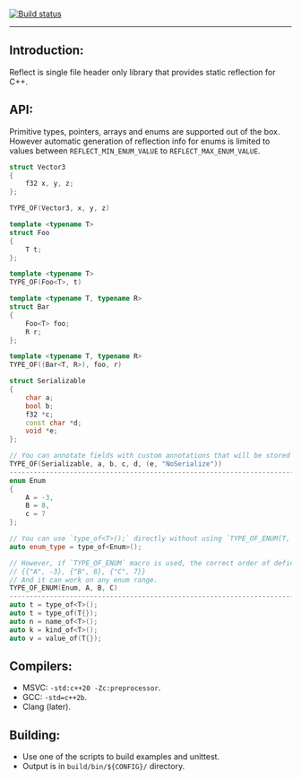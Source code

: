 <!-- badges: start -->
[![Build status](https://github.com/M-Fatah/reflect/workflows/CI/badge.svg)](https://github.com/M-Fatah/reflect/actions?workflow=CI)
<!-- badges: end -->
---

## **Introduction:**
Reflect is single file header only library that provides static reflection for C++.

## **API:**
Primitive types, pointers, arrays and enums are supported out of the box.
However automatic generation of reflection info for enums is limited to values between `REFLECT_MIN_ENUM_VALUE` to `REFLECT_MAX_ENUM_VALUE`.

```C++
struct Vector3
{
    f32 x, y, z;
};

TYPE_OF(Vector3, x, y, z)

template <typename T>
struct Foo
{
    T t;
};

template <typename T>
TYPE_OF(Foo<T>, t)

template <typename T, typename R>
struct Bar
{
    Foo<T> foo;
    R r;
};

template <typename T, typename R>
TYPE_OF((Bar<T, R>), foo, r)

struct Serializable
{
    char a;
    bool b;
    f32 *c;
    const char *d;
    void *e;
};

// You can annotate fields with custom annotations that will be stored statically with the type info.
TYPE_OF(Serializable, a, b, c, d, (e, "NoSerialize"))
------------------------------------------------------------------------------
enum Enum
{
    A = -3,
    B = 8,
    c = 7
};

// You can use `type_of<T>();` directly without using `TYPE_OF_ENUM(T, ...)` macro, but it will return type info along enum values in this order {{"A", -3}, {"C", 7}, {"B", 8}}, and will be limited to the range between `REFLECT_MIN_ENUM_VALUE` to `REFLECT_MAX_ENUM_VALUE`.
auto enum_type = type_of<Enum>();

// However, if `TYPE_OF_ENUM` macro is used, the correct order of definition will be returned.
// {{"A", -3}, {"B", 8}, {"C", 7}}
// And it can work on any enum range.
TYPE_OF_ENUM(Enum, A, B, C)
------------------------------------------------------------------------------
auto t = type_of<T>();
auto t = type_of(T{});
auto n = name_of<T>();
auto k = kind_of<T>();
auto v = value_of(T{});
```

## **Compilers:**
- MSVC: `-std:c++20 -Zc:preprocessor`.
- GCC: `-std=c++2b`.
- Clang (later).

## **Building:**
- Use one of the scripts to build examples and unittest.
- Output is in `build/bin/${CONFIG}/` directory.